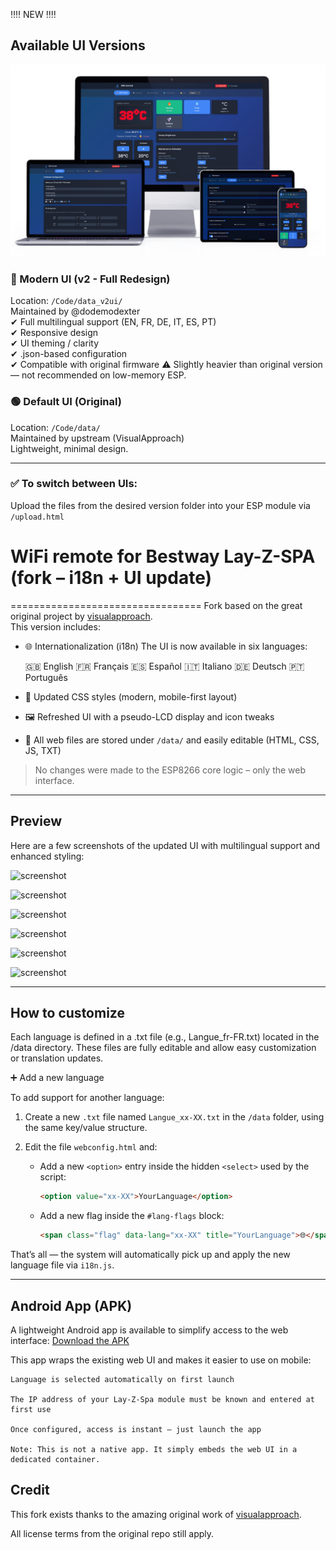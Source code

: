 ‼️‼️ NEW ‼️‼️

## Available UI Versions

![screenshot](https://raw.githubusercontent.com/dodemodexter/WiFi-remote-for-Bestway-Lay-Z-SPA/master/Code/Screenshots/Screen02.png)

### 🔵 Modern UI (v2 - Full Redesign)
Location: `/Code/data_v2ui/`  
Maintained by @dodemodexter  
✔ Full multilingual support (EN, FR, DE, IT, ES, PT)  
✔ Responsive design  
✔ UI theming / clarity  
✔ .json-based configuration  
✔ Compatible with original firmware
⚠ Slightly heavier than original version — not recommended on low-memory ESP.


### 🟢 Default UI (Original)
Location: `/Code/data/`  
Maintained by upstream (VisualApproach)  
Lightweight, minimal design.

---

### ✅ To switch between UIs:
Upload the files from the desired version folder into your ESP module via `/upload.html`


# WiFi remote for Bestway Lay-Z-SPA (fork – i18n + UI update)
=================================
Fork based on the great original project by [visualapproach](https://github.com/visualapproach).  
This version includes:

- 🌐 Internationalization (i18n) The UI is now available in six languages:

    🇬🇧 English
    🇫🇷 Français
    🇪🇸 Español
    🇮🇹 Italiano
    🇩🇪 Deutsch
    🇵🇹 Português

- 🎨 Updated CSS styles (modern, mobile-first layout)
- 🖼️ Refreshed UI with a pseudo-LCD display and icon tweaks
- 📁 All web files are stored under `/data/` and easily editable (HTML, CSS, JS, TXT)

> No changes were made to the ESP8266 core logic – only the web interface.

---

## Preview

Here are a few screenshots of the updated UI with multilingual support and enhanced styling:

![screenshot](https://raw.githubusercontent.com/dodemodexter/WiFi-remote-for-Bestway-Lay-Z-SPA/master/Code/Screenshots/05.png)

![screenshot](https://raw.githubusercontent.com/dodemodexter/WiFi-remote-for-Bestway-Lay-Z-SPA/master/Code/Screenshots/01.png)

![screenshot](https://raw.githubusercontent.com/dodemodexter/WiFi-remote-for-Bestway-Lay-Z-SPA/master/Code/Screenshots/02.png)

![screenshot](https://raw.githubusercontent.com/dodemodexter/WiFi-remote-for-Bestway-Lay-Z-SPA/master/Code/Screenshots/03.png)

![screenshot](https://raw.githubusercontent.com/dodemodexter/WiFi-remote-for-Bestway-Lay-Z-SPA/master/Code/Screenshots/04.png)

![screenshot](https://raw.githubusercontent.com/dodemodexter/WiFi-remote-for-Bestway-Lay-Z-SPA/master/Code/Screenshots/06.png)

---

## How to customize

Each language is defined in a .txt file (e.g., Langue_fr-FR.txt) located in the /data directory. These files are fully editable and allow easy customization or translation updates.

➕ Add a new language

To add support for another language:

1. Create a new `.txt` file named `Langue_xx-XX.txt` in the `/data` folder, using the same key/value structure.
2. Edit the file `webconfig.html` and:

   - Add a new `<option>` entry inside the hidden `<select>` used by the script:

     ```html
     <option value="xx-XX">YourLanguage</option>
     ```

   - Add a new flag inside the `#lang-flags` block:

     ```html
     <span class="flag" data-lang="xx-XX" title="YourLanguage">🌐</span>
     ```

That’s all — the system will automatically pick up and apply the new language file via `i18n.js`.

---
## Android App (APK)


A lightweight Android app is available to simplify access to the web interface:
[Download the APK](https://github.com/dodemodexter/WiFi-remote-for-Bestway-Lay-Z-SPA/blob/master/Code/APK/Lay-Z-By-visualapproach.apk)

This app wraps the existing web UI and makes it easier to use on mobile:

    Language is selected automatically on first launch

    The IP address of your Lay-Z-Spa module must be known and entered at first use

    Once configured, access is instant — just launch the app

    Note: This is not a native app. It simply embeds the web UI in a dedicated container.

## Credit

This fork exists thanks to the amazing original work of [visualapproach](https://github.com/visualapproach/WiFi-remote-for-Bestway-Lay-Z-SPA).

All license terms from the original repo still apply.

